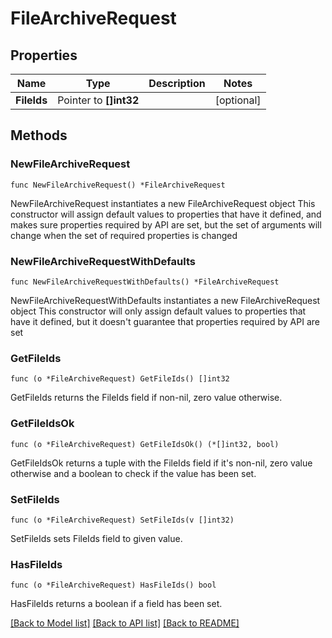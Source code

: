 # FileArchiveRequest

## Properties

Name | Type | Description | Notes
------------ | ------------- | ------------- | -------------
**FileIds** | Pointer to **[]int32** |  | [optional] 

## Methods

### NewFileArchiveRequest

`func NewFileArchiveRequest() *FileArchiveRequest`

NewFileArchiveRequest instantiates a new FileArchiveRequest object
This constructor will assign default values to properties that have it defined,
and makes sure properties required by API are set, but the set of arguments
will change when the set of required properties is changed

### NewFileArchiveRequestWithDefaults

`func NewFileArchiveRequestWithDefaults() *FileArchiveRequest`

NewFileArchiveRequestWithDefaults instantiates a new FileArchiveRequest object
This constructor will only assign default values to properties that have it defined,
but it doesn't guarantee that properties required by API are set

### GetFileIds

`func (o *FileArchiveRequest) GetFileIds() []int32`

GetFileIds returns the FileIds field if non-nil, zero value otherwise.

### GetFileIdsOk

`func (o *FileArchiveRequest) GetFileIdsOk() (*[]int32, bool)`

GetFileIdsOk returns a tuple with the FileIds field if it's non-nil, zero value otherwise
and a boolean to check if the value has been set.

### SetFileIds

`func (o *FileArchiveRequest) SetFileIds(v []int32)`

SetFileIds sets FileIds field to given value.

### HasFileIds

`func (o *FileArchiveRequest) HasFileIds() bool`

HasFileIds returns a boolean if a field has been set.


[[Back to Model list]](../README.md#documentation-for-models) [[Back to API list]](../README.md#documentation-for-api-endpoints) [[Back to README]](../README.md)



